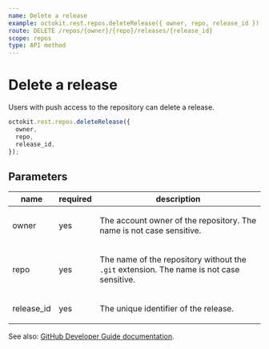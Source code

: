 ```yaml
---
name: Delete a release
example: octokit.rest.repos.deleteRelease({ owner, repo, release_id })
route: DELETE /repos/{owner}/{repo}/releases/{release_id}
scope: repos
type: API method
---
```


# Delete a release

Users with push access to the repository can delete a release.

```js
octokit.rest.repos.deleteRelease({
  owner,
  repo,
  release_id,
});
```

## Parameters

<table>
  <thead>
    <tr>
      <th>name</th>
      <th>required</th>
      <th>description</th>
    </tr>
  </thead>
  <tbody>
    <tr><td>owner</td><td>yes</td><td>

The account owner of the repository. The name is not case sensitive.

</td></tr>
<tr><td>repo</td><td>yes</td><td>

The name of the repository without the `.git` extension. The name is not case sensitive.

</td></tr>
<tr><td>release_id</td><td>yes</td><td>

The unique identifier of the release.

</td></tr>
  </tbody>
</table>

See also: [GitHub Developer Guide documentation](https://docs.github.com/rest/reference/repos#delete-a-release).
